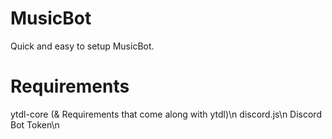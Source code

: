 # MusicBot
Quick and easy to setup MusicBot.

# Requirements

ytdl-core (& Requirements that come along with ytdl)\n
discord.js\n
Discord Bot Token\n
